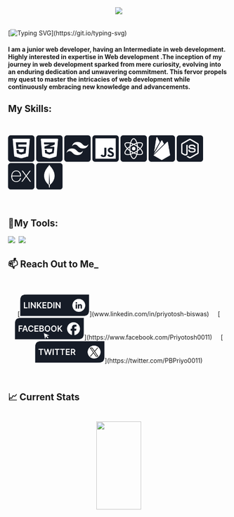 <div align="center">
<img src="https://user-images.githubusercontent.com/74038190/212748842-9fcbad5b-6173-4175-8a61-521f3dbb7514.gif">
</div>
<br/>

[![Typing SVG](https://readme-typing-svg.demolab.com?font=Fira+Code&pause=1000&color=57606f&random=false&width=435&lines=Hey+there!+It's+me+Priyotosh+Biswas....)](https://git.io/typing-svg)
<h4>I am a junior web developer, having an Intermediate in web development. Highly interested in expertise in Web development .The inception of my journey in web development sparked from mere curiosity, evolving into an enduring dedication and unwavering commitment. This fervor propels my quest to master the intricacies of web development while continuously embracing new knowledge and advancements.</h4>



## **My Skills:**

<br/>
<p>
<img height="60" src="images/technologies/HTML5.png"/>
<img height="60" src="images/technologies/CSS3.png"/>
<img height="60" src="images/technologies/TAILWIND.png"/>
<img height="60" src="images/technologies/JS.png"/>
<img height="60" src="images/technologies/REACT.png"/>
<img height="60" src="images/technologies/FIREBASE.png"/>
<img height="60" src="images/technologies/NODEJS.png"/>
<img height="60" src="images/technologies/EXPRESSJS.png"/>
<img height="60" src="images/technologies/MONGODB.png"/>

</p>
<br/>

## **:wrench:My Tools:**

<img src="https://img.shields.io/badge/Git-e94e31?style=for-the-badge&logo=git&logoColor=white" />&nbsp;
<img src="https://img.shields.io/badge/VS CODE-007ACC?style=for-the-badge&logo=visual%20studio%20code&logoColor=white" />&nbsp;
<br/>

## :mailbox: Reach Out to Me\_

<br/>

<p align="center"> [<img height="50" src="images/social-medias/LINKEDIN.png">](www.linkedin.com/in/priyotosh-biswas)&nbsp;&nbsp;&nbsp;&nbsp; [<img height="50" src="images/social-medias/FACEBOOK.png">](https://www.facebook.com/Priyotosh0011)&nbsp;&nbsp;&nbsp;&nbsp; [<img height="50" src="images/social-medias/TWITTER.png">](https://twitter.com/PBPriyo0011) </p>

<br/>

## :chart_with_upwards_trend: Current Stats

<br />
<div align="center">
   <img src="https://github-readme-streak-stats.herokuapp.com?user=Priyo0011&theme=react&hide_border=true&background=161C27&stroke=0D1117&fire=fb8c00&sideLabels=fff&currStreakNum=fff&ring=fff&currStreakLabel=fff&sideNums=fff" style="height: 200px; width: 45%;" />
</div>


###

[facebook]: https://www.facebook.com/Priyotosh0011 'Facebook'
[linkedin]: www.linkedin.com/in/priyotosh-biswas 'LinkedIn'
